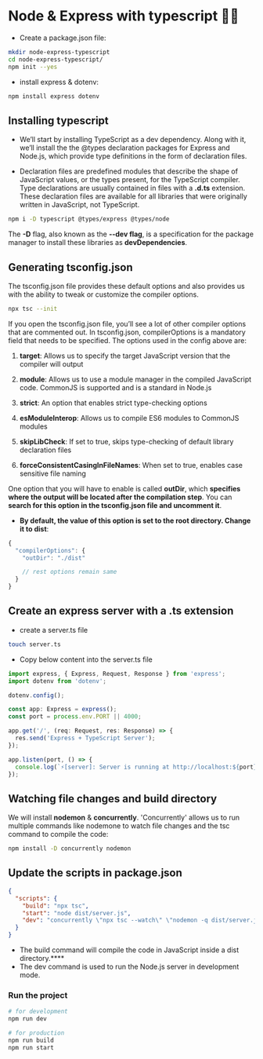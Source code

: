 # Node & Express with typescript 🚀🔥

- Create a package.json file:

``` sh
mkdir node-express-typescript
cd node-express-typescript/
npm init --yes
```

- install express & dotenv:

``` sh
npm install express dotenv
```

## Installing typescript

- We’ll start by installing TypeScript as a dev dependency. Along with it, we’ll install the the @types declaration packages for Express and Node.js, which provide type definitions in the form of declaration files.

- Declaration files are predefined modules that describe the shape of JavaScript values, or the types present, for the TypeScript compiler. Type declarations are usually contained in files with a **.d.ts** extension. These declaration files are available for all libraries that were originally written in JavaScript, not TypeScript.

```sh
npm i -D typescript @types/express @types/node
```

The **-D** flag, also known as the **--dev flag**, is a specification for the package manager to install these libraries as **devDependencies**.

## Generating tsconfig.json

The tsconfig.json file provides these default options and also provides us with the ability to tweak or customize the compiler options.

``` sh
npx tsc --init
```

If you open the tsconfig.json file, you’ll see a lot of other compiler options that are commented out. In tsconfig.json, compilerOptions is a mandatory field that needs to be specified. The options used in the config above are:

1. **target**: Allows us to specify the target JavaScript version that the compiler will output

2. **module**: Allows us to use a module manager in the compiled JavaScript code. CommonJS is supported and is a standard in Node.js

3. **strict**: An option that enables strict type-checking options
4. **esModuleInterop**: Allows us to compile ES6 modules to CommonJS modules
5. **skipLibCheck**: If set to true, skips type-checking of default library declaration files

6. **forceConsistentCasingInFileNames**: When set to true, enables case sensitive file naming

One option that you will have to enable is called **outDir**, which **specifies where the output will be located after the compilation step**. You can **search for this option in the tsconfig.json file and uncomment it**.

- **By default, the value of this option is set to the root directory. Change it to dist**:

```js
{
  "compilerOptions": {
    "outDir": "./dist"

    // rest options remain same
  }
}
```

## Create an express server with a .ts extension

- create a server.ts file

```sh
touch server.ts
```

- Copy below content into the server.ts file

```ts
import express, { Express, Request, Response } from 'express';
import dotenv from 'dotenv';

dotenv.config();

const app: Express = express();
const port = process.env.PORT || 4000;

app.get('/', (req: Request, res: Response) => {
  res.send('Express + TypeScript Server');
});

app.listen(port, () => {
  console.log(`⚡️[server]: Server is running at http://localhost:${port}`);
});
```

## Watching file changes and build directory

We will install **nodemon** & **concurrently**. 'Concurrently' allows us to run multiple commands like nodemone to watch file changes and the tsc command to compile the code:

```sh
npm install -D concurrently nodemon
```

## Update the scripts in package.json

``` json
{
  "scripts": {
    "build": "npx tsc",
    "start": "node dist/server.js",
    "dev": "concurrently \"npx tsc --watch\" \"nodemon -q dist/server.js\""
  }
}
```

- The build command will compile the code in JavaScript inside a dist directory.****
- The dev command is used to run the Node.js server in development mode.

### Run the project

``` sh
# for development
npm run dev

# for production
npm run build
npm run start
```
